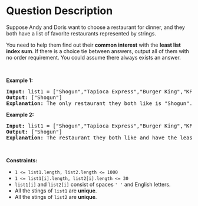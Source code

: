 # Question Description

<p>Suppose Andy and Doris want to choose a restaurant for dinner, and they both have a list of favorite restaurants represented by strings.</p>

<p>You need to help them find out their <b>common interest</b> with the <b>least list index sum</b>. If there is a choice tie between answers, output all of them with no order requirement. You could assume there always exists an answer.</p>

<p>&nbsp;</p>
<p><strong>Example 1:</strong></p>

<pre>
<strong>Input:</strong> list1 = [&quot;Shogun&quot;,&quot;Tapioca Express&quot;,&quot;Burger King&quot;,&quot;KFC&quot;], list2 = [&quot;Piatti&quot;,&quot;The Grill at Torrey Pines&quot;,&quot;Hungry Hunter Steakhouse&quot;,&quot;Shogun&quot;]
<strong>Output:</strong> [&quot;Shogun&quot;]
<strong>Explanation:</strong> The only restaurant they both like is &quot;Shogun&quot;.
</pre>

<p><strong>Example 2:</strong></p>

<pre>
<strong>Input:</strong> list1 = [&quot;Shogun&quot;,&quot;Tapioca Express&quot;,&quot;Burger King&quot;,&quot;KFC&quot;], list2 = [&quot;KFC&quot;,&quot;Shogun&quot;,&quot;Burger King&quot;]
<strong>Output:</strong> [&quot;Shogun&quot;]
<strong>Explanation:</strong> The restaurant they both like and have the least index sum is &quot;Shogun&quot; with index sum 1 (0+1).
</pre>

<p>&nbsp;</p>
<p><strong>Constraints:</strong></p>

<ul>
	<li><code>1 &lt;= list1.length, list2.length &lt;= 1000</code></li>
	<li><code>1 &lt;= list1[i].length, list2[i].length &lt;= 30</code></li>
	<li><code>list1[i]</code> and <code>list2[i]</code> consist of spaces <code>&#39; &#39;</code> and English letters.</li>
	<li>All the stings of <code>list1</code> are <strong>unique</strong>.</li>
	<li>All the stings of <code>list2</code>&nbsp;are <strong>unique</strong>.</li>
</ul>
